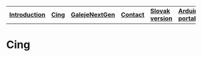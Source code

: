 |||||||
|---|---|---|---|---|---|
| [**Introduction**](README.md) | [**Cing**](README-cing.md)  |[**GalejeNextGen**](README-GNG.md) |[**Contact**](README-contact.md)|[**Slovak version**](README-sk.md)|[**Arduino portable**](https://drive.google.com/file/d/0B4RmGq_2LqvyWHNMNzY1T0phVmM/view?usp=sharing)|

# Cing

